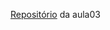 [Repositório](https://gitlab.com/aulas-pablo/be-ts-006-programa-o-web-iii/aula-03/-/tree/layers?ref_type=heads) da aula03

